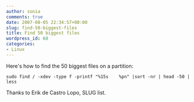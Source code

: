 ```yaml
---
author: sonia
comments: true
date: 2007-08-05 22:34:57+00:00
slug: find-50-biggest-files
title: Find 50 biggest files
wordpress_id: 68
categories:
- Linux
---
```


Here's how to find the 50 biggest files on a partition:

`sudo find / -xdev -type f -printf "%15s    %pn" |sort -nr | head -50 | less`

Thanks to Erik de Castro Lopo, SLUG list.
